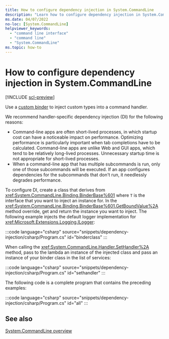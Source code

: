 ```yaml
---
title: How to configure dependency injection in System.CommandLine
description: "Learn how to configure dependency injection in System.CommandLine."
ms.date: 04/07/2022
no-loc: [System.CommandLine]
helpviewer_keywords:
  - "command line interface"
  - "command line"
  - "System.CommandLine"
ms.topic: how-to
---
```

# How to configure dependency injection in System.CommandLine

[!INCLUDE [scl-preview](../../../includes/scl-preview.md)]

Use a [custom binder](model-binding.md#model-binding-more-than-16-options-and-arguments) to inject custom types into a command handler.

We recommend handler-specific dependency injection (DI) for the following reasons:

* Command-line apps are often short-lived processes, in which startup cost can have a noticeable impact on performance. Optimizing performance is particularly important when tab completions have to be calculated. Command-line apps are unlike Web and GUI apps, which tend to be relatively long-lived processes. Unnecessary startup time is not appropriate for short-lived processes.
* When a command-line app that has multiple subcommands is run, only one of those subcommands will be executed. If an app configures dependencies for the subcommands that don't run, it needlessly degrades performance.

To configure DI, create a class that derives from <xref:System.CommandLine.Binding.BinderBase%601> where `T` is the interface that you want to inject an instance for. In the <xref:System.CommandLine.Binding.BinderBase%601.GetBoundValue%2A> method override, get and return the instance you want to inject. The following example injects the default logger implementation for <xref:Microsoft.Extensions.Logging.ILogger>:

:::code language="csharp" source="snippets/dependency-injection/csharp/Program.cs" id="binderclass" :::

When calling the <xref:System.CommandLine.Handler.SetHandler%2A> method, pass to the lambda an instance of the injected class and pass an instance of your binder class in the list of services:

:::code language="csharp" source="snippets/dependency-injection/csharp/Program.cs" id="sethandler" :::

The following code is a complete program that contains the preceding examples:

:::code language="csharp" source="snippets/dependency-injection/csharp/Program.cs" id="all" :::

## See also

[System.CommandLine overview](index.md)
